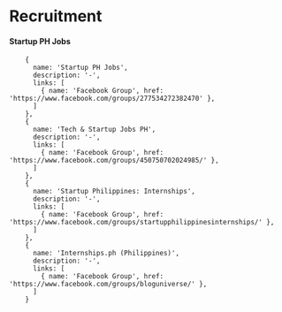 # Recruitment

#### Startup PH Jobs


        {
          name: 'Startup PH Jobs',
          description: '-',
          links: [
            { name: 'Facebook Group', href: 'https://www.facebook.com/groups/277534272382470' },
          ]
        },
        {
          name: 'Tech & Startup Jobs PH',
          description: '-',
          links: [
            { name: 'Facebook Group', href: 'https://www.facebook.com/groups/450750702024985/' },
          ]
        },
        {
          name: 'Startup Philippines: Internships',
          description: '-',
          links: [
            { name: 'Facebook Group', href: 'https://www.facebook.com/groups/startupphilippinesinternships/' },
          ]
        },
        {
          name: 'Internships.ph (Philippines)',
          description: '-',
          links: [
            { name: 'Facebook Group', href: 'https://www.facebook.com/groups/bloguniverse/' },
          ]
        }